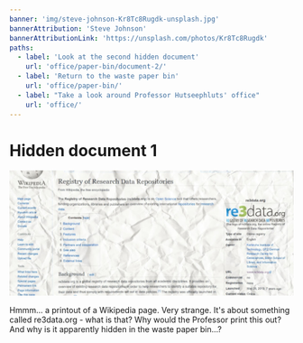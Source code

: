 ```yaml
---
banner: 'img/steve-johnson-Kr8Tc8Rugdk-unsplash.jpg'
bannerAttribution: 'Steve Johnson'
bannerAttributionLink: 'https://unsplash.com/photos/Kr8Tc8Rugdk'
paths:
  - label: 'Look at the second hidden document'
    url: 'office/paper-bin/document-2/'
  - label: 'Return to the waste paper bin'
    url: 'office/paper-bin/'
  - label: "Take a look around Professor Hutseephluts' office"
    url: 'office/'
---
```


# Hidden document 1

![](./re3data.jpg)

Hmmm... a printout of a Wikipedia page. Very strange. It's about something
called re3data.org - what is that? Why would the Professor print this out? And
why is it apparently hidden in the waste paper bin...?

